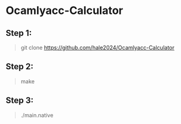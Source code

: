 # Ocamlyacc-Calculator
## Step 1: 
> git clone https://github.com/hale2024/Ocamlyacc-Calculator
## Step 2: 
> make
## Step 3:
> ./main.native

